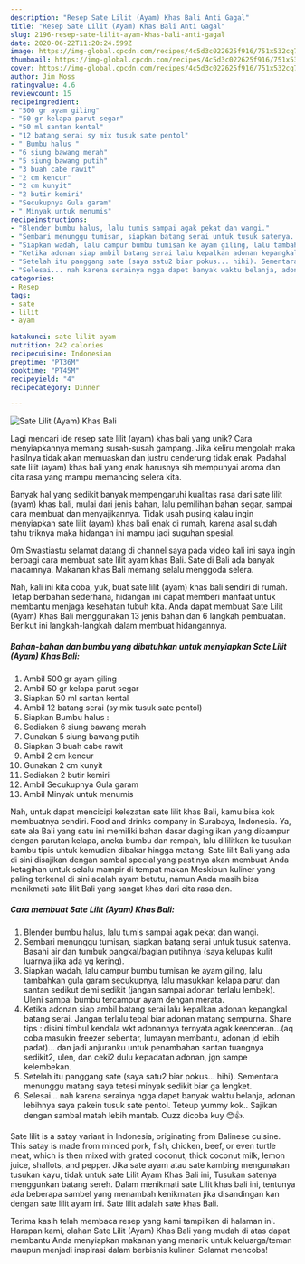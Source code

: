 ```yaml
---
description: "Resep Sate Lilit (Ayam) Khas Bali Anti Gagal"
title: "Resep Sate Lilit (Ayam) Khas Bali Anti Gagal"
slug: 2196-resep-sate-lilit-ayam-khas-bali-anti-gagal
date: 2020-06-22T11:20:24.599Z
image: https://img-global.cpcdn.com/recipes/4c5d3c022625f916/751x532cq70/sate-lilit-ayam-khas-bali-foto-resep-utama.jpg
thumbnail: https://img-global.cpcdn.com/recipes/4c5d3c022625f916/751x532cq70/sate-lilit-ayam-khas-bali-foto-resep-utama.jpg
cover: https://img-global.cpcdn.com/recipes/4c5d3c022625f916/751x532cq70/sate-lilit-ayam-khas-bali-foto-resep-utama.jpg
author: Jim Moss
ratingvalue: 4.6
reviewcount: 15
recipeingredient:
- "500 gr ayam giling"
- "50 gr kelapa parut segar"
- "50 ml santan kental"
- "12 batang serai sy mix tusuk sate pentol"
- " Bumbu halus "
- "6 siung bawang merah"
- "5 siung bawang putih"
- "3 buah cabe rawit"
- "2 cm kencur"
- "2 cm kunyit"
- "2 butir kemiri"
- "Secukupnya Gula garam"
- " Minyak untuk menumis"
recipeinstructions:
- "Blender bumbu halus, lalu tumis sampai agak pekat dan wangi."
- "Sembari menunggu tumisan, siapkan batang serai untuk tusuk satenya. Basahi air dan tumbuk pangkal/bagian putihnya (saya kelupas kulit luarnya jika ada yg kering)."
- "Siapkan wadah, lalu campur bumbu tumisan ke ayam giling, lalu tambahkan gula garam secukupnya, lalu masukkan kelapa parut dan santan sedikut demi sedikit (jangan sampai adonan terlalu lembek). Uleni sampai bumbu tercampur ayam dengan merata."
- "Ketika adonan siap ambil batang serai lalu kepalkan adonan kepangkal batang serai. Jangan terlalu tebal biar adonan matang sempurna. Share tips : disini timbul kendala wkt adonannya ternyata agak keenceran...(aq coba masukin freezer sebentar, lumayan membantu, adonan jd lebih padat)... dan jadi anjuranku untuk penambahan santan tuangnya sedikit2, ulen, dan ceki2 dulu kepadatan adonan, jgn sampe kelembekan."
- "Setelah itu panggang sate (saya satu2 biar pokus... hihi). Sementara menunggu matang saya tetesi minyak sedikit biar ga lengket."
- "Selesai... nah karena serainya ngga dapet banyak waktu belanja, adonan lebihnya saya pakein tusuk sate pentol. Teteup yummy kok.. Sajikan dengan sambal matah lebih mantab. Cuzz dicoba kuy 😊👍."
categories:
- Resep
tags:
- sate
- lilit
- ayam

katakunci: sate lilit ayam 
nutrition: 242 calories
recipecuisine: Indonesian
preptime: "PT36M"
cooktime: "PT45M"
recipeyield: "4"
recipecategory: Dinner

---
```



![Sate Lilit (Ayam) Khas Bali](https://img-global.cpcdn.com/recipes/4c5d3c022625f916/751x532cq70/sate-lilit-ayam-khas-bali-foto-resep-utama.jpg)

Lagi mencari ide resep sate lilit (ayam) khas bali yang unik? Cara menyiapkannya memang susah-susah gampang. Jika keliru mengolah maka hasilnya tidak akan memuaskan dan justru cenderung tidak enak. Padahal sate lilit (ayam) khas bali yang enak harusnya sih mempunyai aroma dan cita rasa yang mampu memancing selera kita.

Banyak hal yang sedikit banyak mempengaruhi kualitas rasa dari sate lilit (ayam) khas bali, mulai dari jenis bahan, lalu pemilihan bahan segar, sampai cara membuat dan menyajikannya. Tidak usah pusing kalau ingin menyiapkan sate lilit (ayam) khas bali enak di rumah, karena asal sudah tahu triknya maka hidangan ini mampu jadi suguhan spesial.

Om Swastiastu selamat datang di channel saya pada video kali ini saya ingin berbagi cara membuat sate lilit ayam khas Bali. Sate di Bali ada banyak macamnya. Makanan khas Bali memang selalu menggoda selera.


Nah, kali ini kita coba, yuk, buat sate lilit (ayam) khas bali sendiri di rumah. Tetap berbahan sederhana, hidangan ini dapat memberi manfaat untuk membantu menjaga kesehatan tubuh kita. Anda dapat membuat Sate Lilit (Ayam) Khas Bali menggunakan 13 jenis bahan dan 6 langkah pembuatan. Berikut ini langkah-langkah dalam membuat hidangannya.

<!--inarticleads1-->

##### Bahan-bahan dan bumbu yang dibutuhkan untuk menyiapkan Sate Lilit (Ayam) Khas Bali:

1. Ambil 500 gr ayam giling
1. Ambil 50 gr kelapa parut segar
1. Siapkan 50 ml santan kental
1. Ambil 12 batang serai (sy mix tusuk sate pentol)
1. Siapkan  Bumbu halus :
1. Sediakan 6 siung bawang merah
1. Gunakan 5 siung bawang putih
1. Siapkan 3 buah cabe rawit
1. Ambil 2 cm kencur
1. Gunakan 2 cm kunyit
1. Sediakan 2 butir kemiri
1. Ambil Secukupnya Gula garam
1. Ambil  Minyak untuk menumis


Nah, untuk dapat mencicipi kelezatan sate lilit khas Bali, kamu bisa kok membuatnya sendiri. Food and drinks company in Surabaya, Indonesia. Ya, sate ala Bali yang satu ini memiliki bahan dasar daging ikan yang dicampur dengan parutan kelapa, aneka bumbu dan rempah, lalu dililitkan ke tusukan bambu tipis untuk kemudian dibakar hingga matang. Sate lilit Bali yang ada di sini disajikan dengan sambal special yang pastinya akan membuat Anda ketagihan untuk selalu mampir di tempat makan Meskipun kuliner yang paling terkenal di sini adalah ayam betutu, namun Anda masih bisa menikmati sate lilit Bali yang sangat khas dari cita rasa dan. 

<!--inarticleads2-->

##### Cara membuat Sate Lilit (Ayam) Khas Bali:

1. Blender bumbu halus, lalu tumis sampai agak pekat dan wangi.
1. Sembari menunggu tumisan, siapkan batang serai untuk tusuk satenya. Basahi air dan tumbuk pangkal/bagian putihnya (saya kelupas kulit luarnya jika ada yg kering).
1. Siapkan wadah, lalu campur bumbu tumisan ke ayam giling, lalu tambahkan gula garam secukupnya, lalu masukkan kelapa parut dan santan sedikut demi sedikit (jangan sampai adonan terlalu lembek). Uleni sampai bumbu tercampur ayam dengan merata.
1. Ketika adonan siap ambil batang serai lalu kepalkan adonan kepangkal batang serai. Jangan terlalu tebal biar adonan matang sempurna. Share tips : disini timbul kendala wkt adonannya ternyata agak keenceran...(aq coba masukin freezer sebentar, lumayan membantu, adonan jd lebih padat)... dan jadi anjuranku untuk penambahan santan tuangnya sedikit2, ulen, dan ceki2 dulu kepadatan adonan, jgn sampe kelembekan.
1. Setelah itu panggang sate (saya satu2 biar pokus... hihi). Sementara menunggu matang saya tetesi minyak sedikit biar ga lengket.
1. Selesai... nah karena serainya ngga dapet banyak waktu belanja, adonan lebihnya saya pakein tusuk sate pentol. Teteup yummy kok.. Sajikan dengan sambal matah lebih mantab. Cuzz dicoba kuy 😊👍.


Sate lilit is a satay variant in Indonesia, originating from Balinese cuisine. This satay is made from minced pork, fish, chicken, beef, or even turtle meat, which is then mixed with grated coconut, thick coconut milk, lemon juice, shallots, and pepper. Jika sate ayam atau sate kambing mengunakan tusukan kayu, tidak untuk sate Lilit Ayam Khas Bali ini, Tusukan satenya menggunkan batang sereh. Dalam menikmati sate Lilit khas bali ini, tentunya ada beberapa sambel yang menambah kenikmatan jika disandingan kan dengan sate lilit ayam ini. Sate lilit adalah sate khas Bali. 

Terima kasih telah membaca resep yang kami tampilkan di halaman ini. Harapan kami, olahan Sate Lilit (Ayam) Khas Bali yang mudah di atas dapat membantu Anda menyiapkan makanan yang menarik untuk keluarga/teman maupun menjadi inspirasi dalam berbisnis kuliner. Selamat mencoba!
